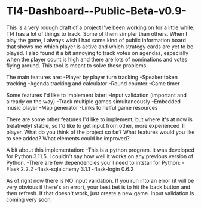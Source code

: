 # TI4-Dashboard--Public-Beta-v0.9-

This is a very rouugh draft of a project I've been working on for a little while. TI4 has a lot of things to track. Some of them simpler than others. When I play the game, I always 
wish I had some kind of public information board that shows me which player is active and which strategy cards are yet to be played. I also found it a bit annoying to track votes on 
agendas, especially when the player count is high and there are lots of nominations and votes flying around. This tool is meant to solve those problems. 

The main features are:
  -Player by player turn tracking
  -Speaker token tracking
  -Agenda tracking and calculator
  -Round counter
  -Game timer

Some features I'd like to implement later:
  -Input validation (important and already on the way)
  -Track multiple games simultaneously
  -Embedded music player
  -Map generator
  -Links to helful game resources

There are some other features I'd like to implement, but where it's at now is (relatively) stable, so I'd like to get input from other, more experienced TI player. What do you think
of the project so far? What features would you like to see added? What elements could be improved?

A bit about this implementation:
  -This is a python program. It was developed for Python 3.11.5. I couldn't say how well it works on any previous version of Python.
  -There are few dependencies you'll need to intstall for Python:
    -Flask 2.2.2
    -flask-sqlalchemy 3.1.1
    -flask-login 0.6.2

As of right now there is NO input validation. If you run into an error (it will be very obvious if there's an error), your best bet is to hit the back button and then refresh. If that doesn't 
work, just create a new game. Input validation is coming very soon.
